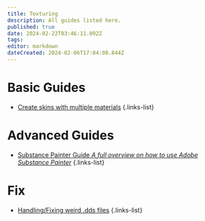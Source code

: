 ```yaml
---
title: Texturing
description: All guides listed here.
published: true
date: 2024-02-22T03:46:11.092Z
tags: 
editor: markdown
dateCreated: 2024-02-06T17:04:08.844Z
---
```


# Basic Guides

- [Create skins with multiple materials](/specific-guide/texturing/create-skin-with-multiple-mats)
{.links-list}

# Advanced Guides

- [Substance Painter Guide *A full overview on how to use Adobe Substance Painter*](/specific-guide/texturing/substance-painter-guide)
{.links-list}

# Fix

- [Handling/Fixing weird .dds files](/specific-guide/texturing/handling_fix_weird_dds_files)
{.links-list}

